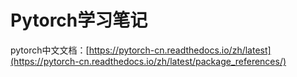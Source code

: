# Pytorch学习笔记

pytorch中文文档：[https://pytorch-cn.readthedocs.io/zh/latest](https://pytorch-cn.readthedocs.io/zh/latest/package_references/)

